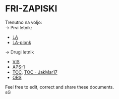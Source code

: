 # FRI-ZAPISKI

Trenutno na voljo: <br>
-> Prvi letnik:
- [LA](https://spagnolog.github.io/FRI-ZAPISKI/LA/la.pdf)
- [LA-plonk](https://spagnolog.github.io/FRI-ZAPISKI/LA/plonk/la-plonk.pdf)

-> Drugi letnik
- [VIS](https://spagnolog.github.io/FRI-ZAPISKI/VIS/vis.pdf)
- [APS-1](https://github.com/spagnoloG/FRI-ZAPISKI/blob/main/APS/aps.md)
- [TOC](https://spagnolog.github.io/FRI-ZAPISKI/TOC/toc.pdf), [TOC - JakMar17 ](https://github.com/JakMar17/IRZ-skripta )
- [ORS](https://github.com/spagnoloG/FRI-ZAPISKI/blob/main/ORS/ors.md)

Feel free to edit, correct and share these documents. <br>
sG
